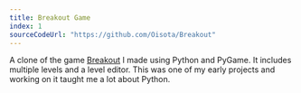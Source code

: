 ```yaml
---
title: Breakout Game
index: 1
sourceCodeUrl: "https://github.com/Oisota/Breakout"
---
```


A clone of the game [Breakout](https://en.wikipedia.org/wiki/Breakout_%28video_game%29) I made using Python and PyGame.
It includes multiple levels and a level editor.
This was one of my early projects and working on it taught me a lot about Python.
